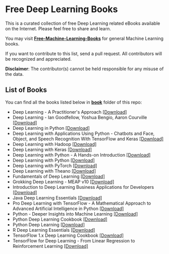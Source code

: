 # Free Deep Learning Books

This is a curated collection of free Deep Learning related eBooks available on the Internet. Please feel free to share and learn.

You may visit [**Free-Machine-Learning-Books**](https://github.com/TechBookHunter/Free-Machine-Learning-Books) for general Machine Learning books.

If you want to contribute to this list, send a pull request. All contributors will be recognized and appreciated.

**Disclaimer**: The contributor(s) cannot be held responsible for any misuse of the data.

## List of Books

You can find all the books listed below in [**book**](/book) folder of this repo:

* Deep Learning - A Practitioner's Approach [[Download]](/book/Deep%20Learning%20-%20A%20Practitioner%27s%20Approach.pdf)
* Deep Learning - Ian Goodfellow, Yoshua Bengio, Aaron Courville [[Download]](/book/Deep%20Learning%20-%20Ian%20Goodfellow%2C%20Yoshua%20Bengio%2C%20Aaron%20Courville.pdf)
* Deep Learning in Python [[Download]](/book/Deep%20Learning%20in%20Python.epub)
* Deep Learning with Applications Using Python - Chatbots and Face, Object, and Speech Recognition With TensorFlow and Keras [[Download]](/book/Deep%20Learning%20with%20Applications%20Using%20Python%20-%20Chatbots%20and%20Face%2C%20Object%2C%20and%20Speech%20Recognition%20With%20TensorFlow%20and%20Keras.pdf)
* Deep Learning with Hadoop [[Download]](/book/Deep%20Learning%20with%20Hadoop.epub)
* Deep Learning with Keras [[Download]](/book/Deep%20Learning%20with%20Keras.epub)
* Deep Learning with Python - A Hands-on Introduction [[Download]](/book/Deep%20Learning%20with%20Python%20-%20A%20Hands-on%20Introduction.pdf)
* Deep Learning with Python [[Download]](/book/Deep%20Learning%20with%20Python.pdf)
* Deep Learning with PyTorch [[Download]](/book/Deep%20Learning%20with%20PyTorch.epub)
* Deep Learning with Theano [[Download]](/book/Deep%20Learning%20with%20Theano.pdf)
* Fundamentals of Deep Learning [[Download]](/book/Fundamentals%20of%20Deep%20Learning.pdf)
* Grokking Deep Learning - MEAP v10 [[Download]](/book/Grokking%20Deep%20Learning%20-%20MEAP%20v10.pdf)
* Introduction to Deep Learning Business Applications for Developers [[Download]](/book/Introduction%20to%20Deep%20Learning%20Business%20Applications%20for%20Developers.pdf)
* Java Deep Learning Essentials [[Download]](/book/Java%20Deep%20Learning%20Essentials.pdf)
* Pro Deep Learning with TensorFlow - A Mathematical Approach to Advanced Artificial Intelligence in Python [[Download]](/book/Pro%20Deep%20Learning%20with%20TensorFlow%20-%20A%20Mathematical%20Approach%20to%20Advanced%20Artificial%20Intelligence%20in%20Python.pdf)
* Python - Deeper Insights into Machine Learning [[Download]](/book/Python%20-%20Deeper%20Insights%20into%20Machine%20Learning.pdf)
* Python Deep Learning Cookbook [[Download]](/book/Python%20Deep%20Learning%20Cookbook.epub)
* Python Deep Learning [[Download]](/book/Python%20Deep%20Learning.pdf)
* R Deep Learning Essentials [[Download]](/book/R%20Deep%20Learning%20Essentials.pdf)
* TensorFlow 1.x Deep Learning Cookbook [[Download]](/book/TensorFlow%201.x%20Deep%20Learning%20Cookbook.epub)
* TensorFlow for Deep Learning - From Linear Regression to Reinforcement Learning [[Download]](/book/TensorFlow%20for%20Deep%20Learning%20-%20From%20Linear%20Regression%20to%20Reinforcement%20Learning.epub)

